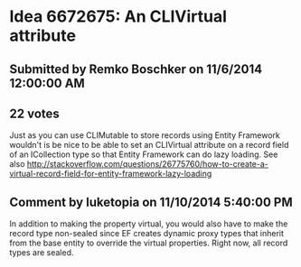 # Idea 6672675: An CLIVirtual attribute #

## Submitted by Remko Boschker on 11/6/2014 12:00:00 AM

## 22 votes

Just as you can use CLIMutable to store records using Entity Framework wouldn't is be nice to be able to set an CLIVirtual attribute on a record field of an ICollection type so that Entity Framework can do lazy loading. See also http://stackoverflow.com/questions/26775760/how-to-create-a-virtual-record-field-for-entity-framework-lazy-loading




## Comment by luketopia on 11/10/2014 5:40:00 PM

In addition to making the property virtual, you would also have to make the record type non-sealed since EF creates dynamic proxy types that inherit from the base entity to override the virtual properties. Right now, all record types are sealed.

